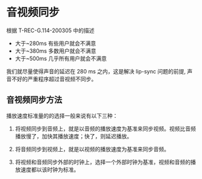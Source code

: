 # 音视频同步

根据 T-REC-G.114-200305 中的描述

* 大于~280ms 有些用户就会不满意
* 大于~380ms 多数用户就会不满意
* 大于~500ms 几乎所有用户就会不满意

我们就尽量使得声音的延迟在 280 ms 之内，这是解决 lip-sync 问题的前提, 声音不好的严重程序超过音视频不同步。

## 音视频同步方法

播放速度标准量的的选择一般来说有以下三种：

1. 将视频同步到音频上，就是以音频的播放速度为基准来同步视频。视频比音频播放慢了，加快其播放速度；快了，则延迟播放。

2. 将音频同步到视频上，就是以视频的播放速度为基准来同步音频。

3. 将视频和音频同步外部的时钟上，选择一个外部时钟为基准，视频和音频的播放速度都以该时钟为标准。



